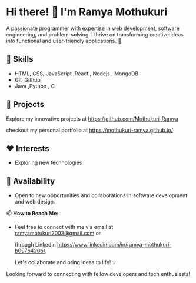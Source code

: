 # Hi there! 👋 I'm Ramya Mothukuri

A passionate programmer with expertise in web development, software engineering, and problem-solving. I thrive on transforming creative ideas into functional and user-friendly applications. 🚀

## 🔧 Skills
- HTML, CSS, JavaScript ,React , Nodejs , MongoDB
- Git ,Github
- Java ,Python , C

## 💼 Projects
Explore my innovative projects at https://github.com/Mothukuri-Ramya 

checkout my personal portfolio at https://mothukuri-ramya.github.io/

## ❤️ Interests
- Exploring new technologies

## 🚀 Availability
- Open to new opportunities and collaborations in software development and web design.

📫 **How to Reach Me:** 
- Feel free to connect with me via email at ramyamotukuri2003@gmail.com or
  
  through LinkedIn https://www.linkedin.com/in/ramya-mothukuri-b097b420b/.
  
  Let's collaborate and bring ideas to life! 💡

Looking forward to connecting with fellow developers and tech enthusiasts!
